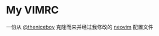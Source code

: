 # My VIMRC

一份从 [@theniceboy](https://github.com/theniceboy) 克隆而来并经过我修改的 [neovim](https://neovim.io/) 配置文件
